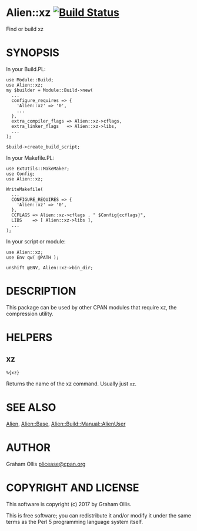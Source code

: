 # Alien::xz [![Build Status](https://secure.travis-ci.org/plicease/Alien-xz.png)](http://travis-ci.org/plicease/Alien-xz)

Find or build xz

# SYNOPSIS

In your Build.PL:

    use Module::Build;
    use Alien::xz;
    my $builder = Module::Build->new(
      ...
      configure_requires => {
        'Alien::xz' => '0',
        ...
      },
      extra_compiler_flags => Alien::xz->cflags,
      extra_linker_flags   => Alien::xz->libs,
      ...
    );
    
    $build->create_build_script;

In your Makefile.PL:

    use ExtUtils::MakeMaker;
    use Config;
    use Alien::xz;
    
    WriteMakefile(
      ...
      CONFIGURE_REQUIRES => {
        'Alien::xz' => '0',
      },
      CCFLAGS => Alien::xz->cflags . " $Config{ccflags}",
      LIBS    => [ Alien::xz->libs ],
      ...
    );

In your script or module:

    use Alien::xz;
    use Env qw( @PATH );
    
    unshift @ENV, Alien::xz->bin_dir;

# DESCRIPTION

This package can be used by other CPAN modules that require xz,
the compression utility.

# HELPERS

## xz

    %{xz}

Returns the name of the xz command.  Usually just `xz`.

# SEE ALSO

[Alien](https://metacpan.org/pod/Alien), [Alien::Base](https://metacpan.org/pod/Alien::Base), [Alien::Build::Manual::AlienUser](https://metacpan.org/pod/Alien::Build::Manual::AlienUser)

# AUTHOR

Graham Ollis <plicease@cpan.org>

# COPYRIGHT AND LICENSE

This software is copyright (c) 2017 by Graham Ollis.

This is free software; you can redistribute it and/or modify it under
the same terms as the Perl 5 programming language system itself.
